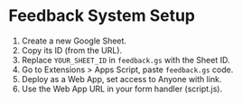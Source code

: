 # Feedback System Setup
1. Create a new Google Sheet.
2. Copy its ID (from the URL).
3. Replace `YOUR_SHEET_ID` in `feedback.gs` with the Sheet ID.
4. Go to Extensions > Apps Script, paste `feedback.gs` code.
5. Deploy as a Web App, set access to Anyone with link.
6. Use the Web App URL in your form handler (script.js).